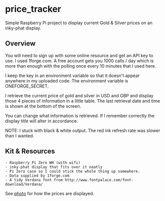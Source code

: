 # price_tracker

Simple Raspberry Pi project to display current Gold & Silver prices on an
inky-phat display.
    
## Overview

You will need to sign up with some online resource and get an API key to use.
I used 1forge.com. A free account gets you 1000 calls / day which is more than enough with the polling once every
10 minutes that I used here.

I keep the key in an environment variable so that it doesn't appear anywhere in my uploaded code. The environment
variable is ONEFORGE_SECRET.

I retrieve the current price of gold and silver in USD and GBP and display those 4 pieces of information in a little
table. The last retrieval date and time is shown at the bottom of the screen.

You can change what information is retrieved. If I remember correctly the display title will alter in accordance.

NOTE: I stuck with black & white output. The red ink refresh rate was slower than I wanted.

## Kit & Resources

    - Raspberry Pi Zero WH (with wifi)
    - inky-phat display that fits over it neatly
    - Pi Zero case so I could stick the whole thing up somewhere.
    - Data supplied by 1forge.com
    - A tidy Verdana font from http://www.fontpalace.com/font-download/Verdana/
    
See [photo](./price_tracker.jpg) for how the prices are displayed.
